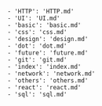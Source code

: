         - 'HTTP': 'HTTP.md'
        - 'UI': 'UI.md'
        - 'basic': 'basic.md'
        - 'css': 'css.md'
        - 'design': 'design.md'
        - 'dot': 'dot.md'
        - 'future': 'future.md'
        - 'git': 'git.md'
        - 'index': 'index.md'
        - 'network': 'network.md'
        - 'others': 'others.md'
        - 'react': 'react.md'
        - 'sql': 'sql.md'
